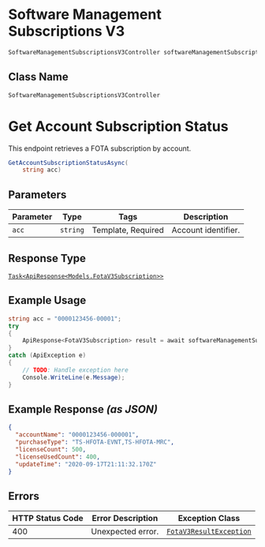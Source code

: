 # Software Management Subscriptions V3

```csharp
SoftwareManagementSubscriptionsV3Controller softwareManagementSubscriptionsV3Controller = client.SoftwareManagementSubscriptionsV3Controller;
```

## Class Name

`SoftwareManagementSubscriptionsV3Controller`


# Get Account Subscription Status

This endpoint retrieves a FOTA subscription by account.

```csharp
GetAccountSubscriptionStatusAsync(
    string acc)
```

## Parameters

| Parameter | Type | Tags | Description |
|  --- | --- | --- | --- |
| `acc` | `string` | Template, Required | Account identifier. |

## Response Type

[`Task<ApiResponse<Models.FotaV3Subscription>>`](../../doc/models/fota-v3-subscription.md)

## Example Usage

```csharp
string acc = "0000123456-00001";
try
{
    ApiResponse<FotaV3Subscription> result = await softwareManagementSubscriptionsV3Controller.GetAccountSubscriptionStatusAsync(acc);
}
catch (ApiException e)
{
    // TODO: Handle exception here
    Console.WriteLine(e.Message);
}
```

## Example Response *(as JSON)*

```json
{
  "accountName": "0000123456-000001",
  "purchaseType": "TS-HFOTA-EVNT,TS-HFOTA-MRC",
  "licenseCount": 500,
  "licenseUsedCount": 400,
  "updateTime": "2020-09-17T21:11:32.170Z"
}
```

## Errors

| HTTP Status Code | Error Description | Exception Class |
|  --- | --- | --- |
| 400 | Unexpected error. | [`FotaV3ResultException`](../../doc/models/fota-v3-result-exception.md) |

